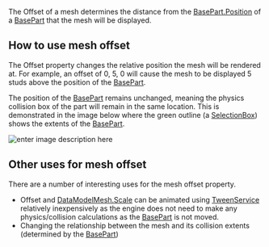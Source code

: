 The Offset of a mesh determines the distance from the [BasePart.Position](https://developer.roblox.com/en-us/api-reference/property/BasePart/Position) of a [BasePart](https://developer.roblox.com/en-us/api-reference/class/BasePart) that the mesh will be displayed.

How to use mesh offset
----------------------

The Offset property changes the relative position the mesh will be rendered at. For example, an offset of 0, 5, 0 will cause the mesh to be displayed 5 studs above the position of the [BasePart](https://developer.roblox.com/en-us/api-reference/class/BasePart).

The position of the [BasePart](https://developer.roblox.com/en-us/api-reference/class/BasePart) remains unchanged, meaning the physics collision box of the part will remain in the same location. This is demonstrated in the image below where the green outline (a [SelectionBox](https://developer.roblox.com/en-us/api-reference/class/SelectionBox)) shows the extents of the [BasePart](https://developer.roblox.com/en-us/api-reference/class/BasePart).

![enter image description here](https://developer.roblox.com/assets/bltd3942dca6b981850/OffsetAnim.gif)

Other uses for mesh offset
--------------------------

There are a number of interesting uses for the mesh offset property.

*   Offset and [DataModelMesh.Scale](https://developer.roblox.com/en-us/api-reference/property/DataModelMesh/Scale) can be animated using [TweenService](https://developer.roblox.com/en-us/api-reference/class/TweenService) relatively inexpensively as the engine does not need to make any physics/collision calculations as the [BasePart](https://developer.roblox.com/en-us/api-reference/class/BasePart) is not moved.
*   Changing the relationship between the mesh and its collision extents (determined by the [BasePart](https://developer.roblox.com/en-us/api-reference/class/BasePart))